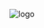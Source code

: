 ![logo](https://user-images.githubusercontent.com/65428910/230864963-d52b5980-9e64-4493-a97f-ea3167b0d01d.png)
